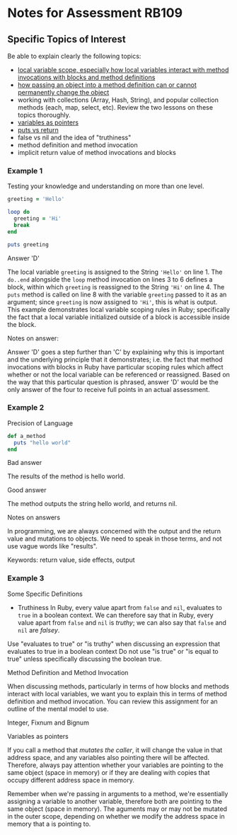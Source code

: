 # Notes for Assessment RB109

## Specific Topics of Interest

Be able to explain clearly the following topics:

- [local variable scope, especially how local variables interact with method invocations with blocks and method definitions](./local_variable_scopes.md)
- [how passing an object into a method definition can or cannot permanently change the object](./mutability_inmutability.md)
- working with collections (Array, Hash, String), and popular collection methods (each, map, select, etc). Review the two lessons on these topics thoroughly.
- [variables as pointers](https://launchschool.com/books/ruby/read/more_stuff#variables_as_pointers)
- [puts vs return](https://launchschool.com/books/ruby/read/methods#putsvsreturnthesequel)
- false vs nil and the idea of "truthiness"
- method definition and method invocation
- implicit return value of method invocations and blocks


### Example 1

Testing your knowledge and understanding on more than one level.

```ruby
greeting = 'Hello'

loop do
  greeting = 'Hi'
  break
end

puts greeting
```
Answer 'D'

The local variable `greeting` is assigned to the String `'Hello'` on line 1. The` do..end` alongside the `loop` method invocation on lines 3 to 6 defines a block, within which `greeting` is reassigned to the String `'Hi'` on line 4. The `puts` method is called on line 8 with the variable `greeting` passed to it as an argument; since `greeting` is now assigned to `'Hi'`, this is what is output. This example demonstrates local variable scoping rules in Ruby; specifically the fact that a local variable initialized outside of a block is accessible inside the block.

Notes on answer:

Answer 'D' goes a step further than 'C' by explaining why this is important and the underlying principle that it demonstrates; i.e. the fact that method invocations with blocks in Ruby have particular scoping rules which affect whether or not the local variable can be referenced or reassigned. Based on the way that this particular question is phrased, answer 'D' would be the only answer of the four to receive full points in an actual assessment.

### Example 2

Precision of Language

```ruby
def a_method
  puts "hello world"
end
```

Bad answer

The results of the method is hello world.

Good answer

The method outputs the string hello world, and returns nil.

Notes on answers

In programming, we are always concerned with the output and the return value and mutations to objects. We need to speak in those terms, and not use vague words like "results".

Keywords: return value, side effects, output

### Example 3

Some Specific Definitions

- Truthiness
In Ruby, every value apart from `false` and `nil`, evaluates to `true` in a boolean context. We can therefore say that in Ruby, every value apart from `false` and `nil` is _truthy_; we can also say that `false` and `nil` are _falsey_.

Use "evaluates to true" or "is truthy" when discussing an expression that evaluates to true in a boolean context
Do not use "is true" or "is equal to true" unless specifically discussing the boolean true.

Method Definition and Method Invocation

When discussing methods, particularly in terms of how blocks and methods interact with local variables, we want you to explain this in terms of method definition and method invocation. You can review this assignment for an outline of the mental model to use.

Integer, Fixnum and Bignum

Variables as pointers

If you call a method that _mutates the caller_, it will change the value in that address space, and any variables also pointing there will be affected. Therefore, always pay attention whether your variables are pointing to the same object (space in memory) or if they are dealing with copies that occupy different address space in memory.

Remember when we're passing in arguments to a method, we're essentially assigning a variable to another variable,  therefore both are pointing to the same object (space in memory). The aguments may or may not be mutated in the outer scope, depending on whether we modify the address space in memory that a is pointing to.